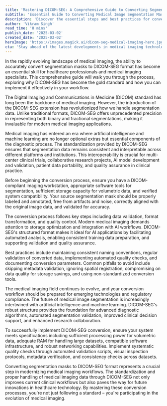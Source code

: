```yaml
---
title: 'Mastering DICOM-SEG: A Comprehensive Guide to Converting Segmentation Masks in Medical Imaging'
subtitle: 'Essential Guide to Converting Medical Image Segmentation Masks to DICOM-SEG Format'
description: 'Discover the essential steps and best practices for converting medical image segmentation masks to DICOM-SEG format. Learn about data validation, format transformation, quality control, and future-proofing your workflow in this comprehensive guide for healthcare professionals and medical imaging specialists.'
author: 'Vikram Singh'
read_time: '8 mins'
publish_date: '2025-03-02'
created_date: '2025-03-02'
heroImage: 'https://images.magick.ai/dicom-seg-medical-imaging-hero.jpg'
cta: 'Stay ahead of the latest developments in medical imaging technology. Follow us on LinkedIn for regular updates on DICOM standards, AI integration, and breakthrough innovations in healthcare imaging.'
---
```


In the rapidly evolving landscape of medical imaging, the ability to accurately convert segmentation masks to DICOM-SEG format has become an essential skill for healthcare professionals and medical imaging specialists. This comprehensive guide will walk you through the process, exploring why DICOM-SEG has become the gold standard and how you can implement it effectively in your workflow.

The Digital Imaging and Communications in Medicine (DICOM) standard has long been the backbone of medical imaging. However, the introduction of the DICOM-SEG extension has revolutionized how we handle segmentation data. Unlike traditional formats, DICOM-SEG offers unprecedented precision in representing both binary and fractional segmentations, making it invaluable for modern medical imaging applications.

Medical imaging has entered an era where artificial intelligence and machine learning are no longer optional extras but essential components of the diagnostic process. The standardization provided by DICOM-SEG ensures that segmentation data remains consistent and interpretable across different platforms and institutions. This interoperability is crucial for multi-center clinical trials, collaborative research projects, AI model development and validation, patient data portability, and quality assurance in clinical practice.

Before beginning the conversion process, ensure you have a DICOM-compliant imaging workstation, appropriate software tools for segmentation, sufficient storage capacity for volumetric data, and verified system compatibility. Your source segmentation mask should be properly labeled and annotated, free from artifacts and noise, correctly aligned with the original image data, and validated for accuracy.

The conversion process follows key steps including data validation, format transformation, and quality control. Modern medical imaging demands attention to storage optimization and integration with AI workflows. DICOM-SEG's structured format makes it ideal for AI applications by facilitating automated analysis, enabling consistent training data preparation, and supporting validation and quality assurance.

Best practices include maintaining consistent naming conventions, regular validation of converted data, implementing automated quality checks, and documenting conversion parameters. Common pitfalls to avoid include skipping metadata validation, ignoring spatial registration, compromising on data quality for storage savings, and using non-standardized conversion tools.

The medical imaging field continues to evolve, and your conversion workflow should be prepared for emerging technologies and regulatory compliance. The future of medical image segmentation is increasingly intertwined with artificial intelligence and machine learning. DICOM-SEG's robust structure provides the foundation for advanced diagnostic algorithms, automated segmentation validation, improved clinical decision support, and enhanced research collaboration.

To successfully implement DICOM-SEG conversion, ensure your system meets specifications including sufficient processing power for volumetric data, adequate RAM for handling large datasets, compatible software infrastructure, and robust networking capabilities. Implement systematic quality checks through automated validation scripts, visual inspection protocols, metadata verification, and consistency checks across datasets.

Converting segmentation masks to DICOM-SEG format represents a crucial step in modernizing medical imaging workflows. The standardization and proper handling of medical imaging data through DICOM-SEG not only improves current clinical workflows but also paves the way for future innovations in healthcare technology. By mastering these conversion processes, you're not just following a standard – you're participating in the evolution of medical imaging.